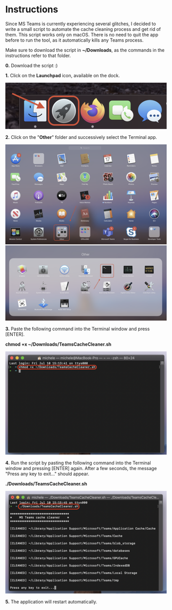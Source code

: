# Instructions

Since MS Teams is currently experiencing several glitches, I decided to write a small script to automate the cache cleaning process and get rid of them.
This script works only on macOS.
There is no need to quit the app before to run the tool, as it automatically kills any Teams process.

Make sure to download the script in __~/Downloads__, as the commands in the instructions refer to that folder.


__0.__ Download the script :)

__1.__ Click on the __Launchpad__ icon, available on the dock.

![Step 1](https://github.com/iMik3/MS-Teams-cache-cleaner-for-macOS/blob/master/Images/1.png)

__2.__ Click on the "__Other__" folder and successively select the Terminal app.

![Step 2](https://github.com/iMik3/MS-Teams-cache-cleaner-for-macOS/blob/master/Images/2.png)
![Step 2a](https://github.com/iMik3/MS-Teams-cache-cleaner-for-macOS/blob/master/Images/3.png)

__3.__ Paste the following command into the Terminal window and press [ENTER].

__chmod +x ~/Downloads/TeamsCacheCleaner.sh__

![Step 3](https://github.com/iMik3/MS-Teams-cache-cleaner-for-macOS/blob/master/Images/4.png)

__4.__ Run the script by pasting the following command into the Terminal window and pressing [ENTER] again.
       After a few seconds, the message "Press any key to exit..." should appear.
    
__./Downloads/TeamsCacheCleaner.sh__

![Step 4](https://github.com/iMik3/MS-Teams-cache-cleaner-for-macOS/blob/master/Images/5.png)

__5.__ The application will restart automatically.
